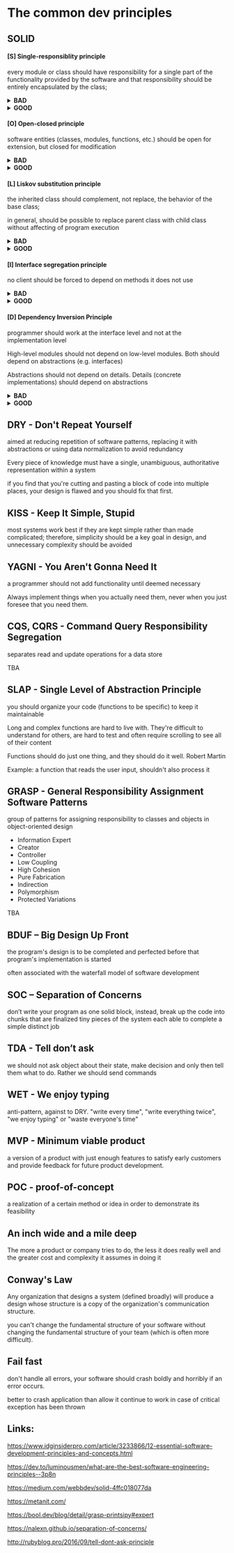 # The common dev principles

## SOLID
#### [S] Single-responsiblity principle

every module or class should have responsibility for a single part of the functionality provided by the software and that responsibility should be entirely encapsulated by the class;

<details>
<summary><b>BAD</b></summary>
<p>		

```csharp 
public class Animal
{
  public Animal() { }
  public string GetAnimalName() { }
  public SaveAnimal(Animal a) {}
}
```

</p>
</details>
<details>
<summary><b>GOOD</b></summary>
<p>
	
```csharp 
public class Animal
{
  public Animal() { }
  public string GetAnimalName() { }
}
public class AnimalRepository
{
  public Animal GetAnimal(string name) { }
  public Animal SaveAnimal(Animal a) { }
}
```

</p>
</details>

#### [O] Open-closed principle

software entities (classes, modules, functions, etc.) should be open for extension, but closed for modification

<details>
<summary><b>BAD</b></summary>
<p>

```csharp 
public class Animal
{
  public Animal(string name) { }
  public string GetAnimalName() { }
}
var animals = new List<Animal>() 
{
  new Animal("lion"),
  new Animal("mouse")
}
public string AnimalSound(List<Animal> animals)
{
  foreach(var a in animals)		
  {
    if(a.GetAnimalName() == "lion")
      return "roar";
    if (a.GetAnimalName() == "mouse")
      return "squeak";
  }
}
```

</p>
</details>
<details>
<summary><b>GOOD</b></summary>
<p>

```csharp 
public class Animal
{
  public Animal(string name) { }
  public string GetAnimalName() { }
  public virtual string MakeSound() {}
}
public class Lion : Animal
{
  public new string MakeSound() => "roar";
}
public class Squirrel : Animal
{
  public new string MakeSound() => "squeak";
}
public class Snake : Animal
{
  public new string MakeSound() => "hiss";
}
public string AnimalSound(List<Animal> animals)
{
  foreach (var a in animals)
  {
    a.MakeSound();
  }
}
```

</p>
</details>

#### [L] Liskov substitution principle

the inherited class should complement, not replace, the behavior of the base class;

in general, should be possible to replace parent class with child class without affecting of program execution

<details>
<summary><b>BAD</b></summary>
<p>

```csharp
public abstract class Employee
{
  public virtual string GetWorkDetails(int id) => "Base Work"
  public virtual string GetEmployeeDetails(int id) => "Base Employee";        
}
public class SeniorEmployee : Employee
{
  public override string GetWorkDetails(int id) => "Senior Work";
  public override string GetEmployeeDetails(int id) => "Senior Employee";
}
public class JuniorEmployee : Employee
{
  public override string GetWorkDetails(int id)
  {
    throw new NotImplementedException();        
  }
  public override string GetEmployeeDetails(int id) => "Junior Employee";
}
...
List<Employee> list = new List<Employee>();
list.Add(new JuniorEmployee());
list.Add(new SeniorEmployee());
foreach (Employee emp in list)
{
  emp.GetWorkDetails(985);
}
```

</p>
</details>
<details>
<summary><b>GOOD</b></summary>
<p>

```csharp
public interface IEmployee
{
  string GetEmployeeDetails(int employeeId);
}
public interface IWork
{
  string GetWorkDetails(int employeeId);
}
public class SeniorEmployee : IWork, IEmployee
{
  public string GetWorkDetails(int employeeId) => "Senior Work";
  public string GetEmployeeDetails(int employeeId) => "Senior Employee";
}
public class JuniorEmployee : IEmployee
{
  public string GetEmployeeDetails(int employeeId) => "Junior Employee";	
}
```

</p>
</details>

#### [I] Interface segregation principle

no client should be forced to depend on methods it does not use

<details>
<summary><b>BAD</b></summary>
<p>

```csharp
interface IMessage
{
  void Send();
  string Text { get; set;}
  string Subject { get; set;}
  string ToAddress { get; set; }
  string FromAddress { get; set; }
}
class EmailMessage : IMessage
{
  public string Subject { get; set; }
  public string Text { get; set; }
  public string FromAddress { get; set; }
  public string ToAddress { get; set; }
 
  public void Send()
  {
    Console.WriteLine("Send email message: {0}", Text);
  }
}
class SmsMessage : IMessage
{
  public string Text { get; set; }
  public string FromAddress { get; set; }
  public string ToAddress { get; set; }
        
  public string Subject
  {
    get
    {
      throw new NotImplementedException();
    } 
    set
    {
      throw new NotImplementedException();
    }
  }
 
  public void Send()
  {
    Console.WriteLine("Send sms message: {0}", Text);
  }
}
```

</p>
</details>
<details>
<summary><b>GOOD</b></summary>
<p>

```csharp
interface IMessage
{
  void Send();
  string ToAddress { get; set; }
  string FromAddress { get; set; }
}
interface ITextMessage : IMessage
{
  string Text { get; set; }
}
interface IEmailMessage : ITextMessage
{
  string Subject { get; set; }
}
class EmailMessage : IEmailMessage
{
  public string Text { get; set; }
  public string Subject { get; set; }
  public string FromAddress { get; set; }
  public string ToAddress { get; set; }

  public void Send()
  {
    Console.WriteLine("Send email message: {0}", Text);
  }
}
class SmsMessage : ITextMessage
{
  public string Text { get; set; }
  public string FromAddress { get; set; }
  public string ToAddress { get; set; }
  public void Send()
  {
    Console.WriteLine("Send sms message: {0}", Text);
  }
}
```

</p>
</details>

#### [D] Dependency Inversion Principle

programmer should work at the interface level and not at the implementation level

High-level modules should not depend on low-level modules. Both should depend on abstractions (e.g. interfaces)

Abstractions should not depend on details. Details (concrete implementations) should depend on abstractions

<details>
<summary><b>BAD</b></summary>
<p>

```csharp
class Book
{
  public string Text { get; set; }
  public ConsolePrinter Printer { get; set; } 
  public void Print()
  {
    Printer.Print(Text);
  }
} 
class ConsolePrinter
{
  public void Print(string text)
  {
    Console.WriteLine(text);
  }
}
```

</p>
</details>
<details>
<summary><b>GOOD</b></summary>
<p>

```csharp
interface IPrinter
{
  void Print(string text);
} 
class Book
{
  public string Text { get; set; }
  public IPrinter Printer { get; set; } 
  public Book(IPrinter printer)
  {
    this.Printer = printer;
  } 
  public void Print()
  {
    Printer.Print(Text);
  }
} 
class ConsolePrinter : IPrinter
{
  public void Print(string text)
  {
    Console.WriteLine("Print to console");
  }
} 
class HtmlPrinter : IPrinter
{
  public void Print(string text)
  {
    Console.WriteLine("Print to html");
  }
}
```

</p>
</details>

## DRY - Don't Repeat Yourself

aimed at reducing repetition of software patterns, replacing it with abstractions or using data normalization to avoid redundancy

Every piece of knowledge must have a single, unambiguous, authoritative representation within a system

if you find that you're cutting and pasting a block of code into multiple places, your design is flawed and you should fix that first.

## KISS - Keep It Simple, Stupid

most systems work best if they are kept simple rather than made complicated; therefore, simplicity should be a key goal in design, and unnecessary complexity should be avoided

## YAGNI - You Aren't Gonna Need It 

a programmer should not add functionality until deemed necessary

Always implement things when you actually need them, never when you just foresee that you need them.

## CQS, CQRS - Command Query Responsibility Segregation 

separates read and update operations for a data store

TBA

## SLAP - Single Level of Abstraction Principle

you should organize your code (functions to be specific) to keep it maintainable

Long and complex functions are hard to live with. They're difficult to understand for others, are hard to test and often require scrolling to see all of their content

Functions should do just one thing, and they should do it well. Robert Martin

Example: a function that reads the user input, shouldn't also process it

## GRASP - General Responsibility Assignment Software Patterns

group of patterns for assigning responsibility to classes and objects in object-oriented design
- Information Expert
- Creator
- Controller
- Low Coupling
- High Cohesion
- Pure Fabrication
- Indirection
- Polymorphism
- Protected Variations

TBA

## BDUF – Big Design Up Front

the program's design is to be completed and perfected before that program's implementation is started

often associated with the waterfall model of software development

## SOC – Separation of Concerns

don’t write your program as one solid block, instead, break up the code into chunks that are finalized tiny pieces of the system each able to complete a simple distinct job

## TDA - Tell don’t ask

we should not ask object about their state, make decision and only then tell them what to do. Rather we should send commands

## WET - We enjoy typing

anti-pattern, against to DRY. "write every time", "write everything twice", "we enjoy typing" or "waste everyone's time"

## MVP - Minimum viable product

a version of a product with just enough features to satisfy early customers and provide feedback for future product development.

## POC - proof-of-concept

a realization of a certain method or idea in order to demonstrate its feasibility

## An inch wide and a mile deep

The more a product or company tries to do, the less it does really well and the greater cost and complexity it assumes in doing it

## Conway's Law

Any organization that designs a system (defined broadly) will produce a design whose structure is a copy of the organization's communication structure.

you can't change the fundamental structure of your software without changing the fundamental structure of your team (which is often more difficult).

## Fail fast

don't handle all errors, your software should crash boldly and horribly if an error occurs.

better to crash application than allow it continue to work in case of critical exception has been thrown

## Links: 

https://www.idginsiderpro.com/article/3233866/12-essential-software-development-principles-and-concepts.html

https://dev.to/luminousmen/what-are-the-best-software-engineering-principles--3p8n

https://medium.com/webbdev/solid-4ffc018077da

https://metanit.com/

https://bool.dev/blog/detail/grasp-printsipy#expert

https://nalexn.github.io/separation-of-concerns/

http://rubyblog.pro/2016/09/tell-dont-ask-principle

